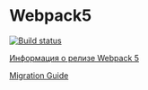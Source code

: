 # Webpack5

[![Build status](https://ci.appveyor.com/api/projects/status/vxioa15xvn61bb99?svg=true)](https://ci.appveyor.com/project/Dmitrio1337lk/ahj-env-work)

[Информация о релизе Webpack 5](https://webpack.js.org/blog/2020-10-10-webpack-5-release/)

[Migration Guide](https://webpack.js.org/migrate/5/)
